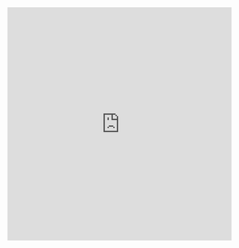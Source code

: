 <iframe
    id="igraph"
    scrolling="no"
    style="border:none;"
    seamless="seamless"
    src="https://ikasare.github.io/FantasyFootball/touches_and_passes.html"
    height="525"
    width="100%">
 </iframe>
